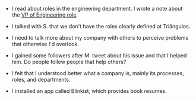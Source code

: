 - I read about roles in the engineering department. I wrote a note about the [VP of Engineering role](/zettelkasten/vp-of-engineering).

- I talked with S. that we don't have the roles clearly defined at Triângulos.

- I need to talk more about my company with others to perceive problems that otherwise I'd overlook.

- I gained some followers after M. tweet about his issue and that I helped him. Do people follow people that help others?

- I felt that I understood better what a company is, mainly its processes, roles, and departments.

- I installed an app called Blinkist, which provides book resumes.
